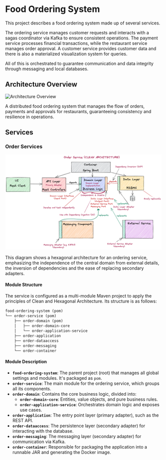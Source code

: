# Food Ordering System

This project describes a food ordering system made up of several services.

The ordering service manages customer requests and interacts with a sagas coordinator via Kafka to ensure consistent operations. The payment service processes financial transactions, while the restaurant service manages order approval. A customer service provides customer data and there is also a materialized visualization system for queries.

All of this is orchestrated to guarantee communication and data integrity through messaging and local databases.

## Architecture Overview

![Architecture Overview](../docs/images/project-overview-section-1.png)

A distributed food ordering system that manages the flow of orders, payments and approvals for restaurants, guaranteeing consistency and resilience in operations.

## Services

### Order Services

![Order Service](../docs/images/order-service-hexagonal-section-2-share.png)

This diagram shows a hexagonal architecture for an ordering service, emphasizing the independence of the central domain from external details, the inversion of dependencies and the ease of replacing secondary adapters.

#### Module Structure

The service is configured as a multi-module Maven project to apply the principles of Clean and Hexagonal Architecture. Its structure is as follows:

```folder
food-ordering-system (pom)
└── order-service (pom)
    ├── order-domain (pom)
    │   ├── order-domain-core
    │   └── order-application-service
    ├── order-application
    ├── order-dataaccess
    ├── order-messaging
    └── order-container
```

#### Module Description

* **`food-ordering-system`**: The parent project (root) that manages all global settings and modules. It's packaged as `pom`.
* **`order-service`**: The main module for the ordering service, which groups all its components.
* **`order-domain`**: Contains the core business logic, divided into:
  * **`order-domain-core`**: Entities, value objects, and pure business rules.
  * **`order-application-service`**: Orchestrates domain logic and exposes use cases.
* **`order-application`**: The entry point layer (primary adapter), such as the REST API.
* **`order-dataaccess`**: The persistence layer (secondary adapter) for interacting with the database.
* **`order-messaging`**: The messaging layer (secondary adapter) for communication via Kafka.
* **`order-container`**: Responsible for packaging the application into a runnable JAR and generating the Docker image.
